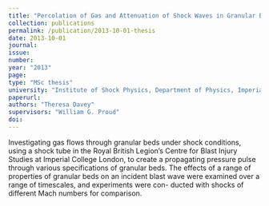 ```yaml
---
title: "Percolation of Gas and Attenuation of Shock Waves in Granular Beds"
collection: publications
permalink: /publication/2013-10-01-thesis
date: 2013-10-01
journal: 
issue: 
number: 
year: "2013"
page: 
type: "MSc thesis"
university: "Institute of Shock Physics, Department of Physics, Imperial College London, UK"
paperurl: 
authors: "Theresa Davey"
supervisors: "William G. Proud"
doi: 
---
```

Investigating gas flows through granular beds under shock conditions, using a shock tube in the Royal British Legion’s Centre for Blast Injury Studies at Imperial College London, to create a propagating pressure pulse through various specifications of granular beds. The effects of a range of properties of granular beds on an incident blast wave were examined over a range of timescales, and experiments were con- ducted with shocks of different Mach numbers for comparison.